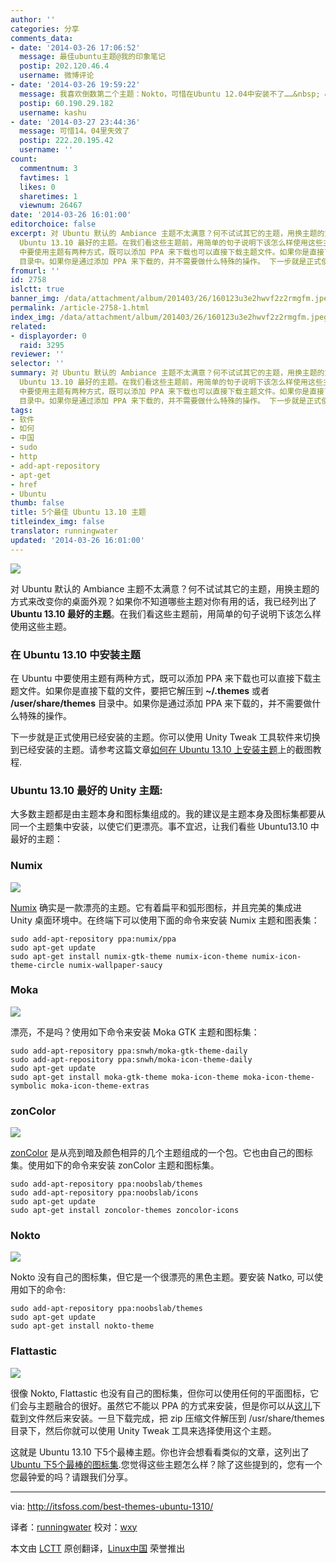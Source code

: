 ```yaml
---
author: ''
categories: 分享
comments_data:
- date: '2014-03-26 17:06:52'
  message: 最佳ubuntu主题@我的印象笔记
  postip: 202.120.46.4
  username: 微博评论
- date: '2014-03-26 19:59:22'
  message: 我喜欢倒数第二个主题：Nokto，可惜在Ubuntu 12.04中安装不了……&nbsp; &nbsp;:(
  postip: 60.190.29.182
  username: kashu
- date: '2014-03-27 23:44:36'
  message: 可惜14。04里失效了
  postip: 222.20.195.42
  username: ''
count:
  commentnum: 3
  favtimes: 1
  likes: 0
  sharetimes: 1
  viewnum: 26467
date: '2014-03-26 16:01:00'
editorchoice: false
excerpt: 对 Ubuntu 默认的 Ambiance 主题不太满意？何不试试其它的主题，用换主题的方式来改变你的桌面外观？如果你不知道哪些主题对你有用的话，我已经列出了
  Ubuntu 13.10 最好的主题。在我们看这些主题前，用简单的句子说明下该怎么样使用这些主题。 在 Ubuntu 13.10 中安装主题 在 Ubuntu
  中要使用主题有两种方式，既可以添加 PPA 来下载也可以直接下载主题文件。如果你是直接下载的文件，要把它解压到 ~/.themes 或者 /user/share/themes
  目录中。如果你是通过添加 PPA 来下载的，并不需要做什么特殊的操作。 下一步就是正式使用已经安装的主 ...
fromurl: ''
id: 2758
islctt: true
banner_img: /data/attachment/album/201403/26/160123u3e2hwvf2z2rmgfm.jpeg
permalink: /article-2758-1.html
index_img: /data/attachment/album/201403/26/160123u3e2hwvf2z2rmgfm.jpeg.thumb.jpg
related:
- displayorder: 0
  raid: 3295
reviewer: ''
selector: ''
summary: 对 Ubuntu 默认的 Ambiance 主题不太满意？何不试试其它的主题，用换主题的方式来改变你的桌面外观？如果你不知道哪些主题对你有用的话，我已经列出了
  Ubuntu 13.10 最好的主题。在我们看这些主题前，用简单的句子说明下该怎么样使用这些主题。 在 Ubuntu 13.10 中安装主题 在 Ubuntu
  中要使用主题有两种方式，既可以添加 PPA 来下载也可以直接下载主题文件。如果你是直接下载的文件，要把它解压到 ~/.themes 或者 /user/share/themes
  目录中。如果你是通过添加 PPA 来下载的，并不需要做什么特殊的操作。 下一步就是正式使用已经安装的主 ...
tags:
- 软件
- 如何
- 中国
- sudo
- http
- add-apt-repository
- apt-get
- href
- Ubuntu
thumb: false
title: 5个最佳 Ubuntu 13.10 主题
titleindex_img: false
translator: runningwater
updated: '2014-03-26 16:01:00'
---
```


![](/data/attachment/album/201403/26/160123u3e2hwvf2z2rmgfm.jpeg)


对 Ubuntu 默认的 Ambiance 主题不太满意？何不试试其它的主题，用换主题的方式来改变你的桌面外观？如果你不知道哪些主题对你有用的话，我已经列出了 **Ubuntu 13.10 最好的主题**。在我们看这些主题前，用简单的句子说明下该怎么样使用这些主题。


### 在 Ubuntu 13.10 中安装主题


在 Ubuntu 中要使用主题有两种方式，既可以添加 PPA 来下载也可以直接下载主题文件。如果你是直接下载的文件，要把它解压到 **~/.themes** 或者 **/user/share/themes** 目录中。如果你是通过添加 PPA 来下载的，并不需要做什么特殊的操作。


下一步就是正式使用已经安装的主题。你可以使用 Unity Tweak 工具软件来切换到已经安装的主题。请参考这篇文章[如何在 Ubuntu 13.10 上安装主题](http://itsfoss.com/how-to-install-themes-in-ubuntu-13-10/)上的截图教程.


### Ubuntu 13.10 最好的 Unity 主题:


大多数主题都是由主题本身和图标集组成的。我的建议是主题本身及图标集都要从同一个主题集中安装，以使它们更漂亮。事不宜迟，让我们看些 Ubuntu13.10 中最好的主题：


### Numix


![](/data/attachment/album/201403/26/160124xxw6r2x9qasakpa9.jpeg)


[Numix](http://satya164.deviantart.com/art/Numix-GTK3-theme-360223962) 确实是一款漂亮的主题。它有着扁平和弧形图标，并且完美的集成进 Unity 桌面环境中。在终端下可以使用下面的命令来安装 Numix 主题和图表集：



```
sudo add-apt-repository ppa:numix/ppa
sudo apt-get update
sudo apt-get install numix-gtk-theme numix-icon-theme numix-icon-theme-circle numix-wallpaper-saucy

```

### Moka


![](/data/attachment/album/201403/26/160126xvceyqtk1ocytnsg.jpeg)


漂亮，不是吗？使用如下命令来安装 Moka GTK 主题和图标集：



```
sudo add-apt-repository ppa:snwh/moka-gtk-theme-daily
sudo add-apt-repository ppa:snwh/moka-icon-theme-daily
sudo apt-get update
sudo apt-get install moka-gtk-theme moka-icon-theme moka-icon-theme-symbolic moka-icon-theme-extras

```

### zonColor


![](/data/attachment/album/201403/26/160127mkb4b554inh42twl.jpeg)


[zonColor](https://code.google.com/p/zoncolor/) 是从亮到暗及颜色相异的几个主题组成的一个包。它也由自己的图标集。使用如下的命令来安装 zonColor 主题和图标集。



```
sudo add-apt-repository ppa:noobslab/themes
sudo add-apt-repository ppa:noobslab/icons
sudo apt-get update
sudo apt-get install zoncolor-themes zoncolor-icons

```

### Nokto


![](/data/attachment/album/201403/26/160127ncx555m1xxkalorl.jpeg)


Nokto 没有自己的图标集，但它是一个很漂亮的黑色主题。要安装 Natko, 可以使用如下的命令:



```
sudo add-apt-repository ppa:noobslab/themes
sudo apt-get update
sudo apt-get install nokto-theme

```

### Flattastic


![](/data/attachment/album/201403/26/160128zqcz37cg4cqm77qp.jpeg)


很像 Nokto, Flattastic 也没有自己的图标集，但你可以使用任何的平面图标，它们会与主题融合的很好。虽然它不能以 PPA 的方式来安装，但是你可以从[这儿](http://nale12.deviantart.com/art/Flattastic-13-01-2014-424913255)下载到文件然后来安装。一旦下载完成，把 zip 压缩文件解压到 /usr/share/themes 目录下，然后你就可以使用 Unity Tweak 工具来选择使用这个主题。


这就是 Ubuntu 13.10 下5个最棒主题。你也许会想看看类似的文章，这列出了 [Ubuntu 下5个最棒的图标集](http://itsfoss.com/best-icon-themes-ubuntu-1310/).您觉得这些主题怎么样？除了这些提到的，您有一个您最钟爱的吗？请跟我们分享。




---


via: <http://itsfoss.com/best-themes-ubuntu-1310/>


译者：[runningwater](https://github.com/runningwater) 校对：[wxy](https://github.com/wxy)


本文由 [LCTT](https://github.com/LCTT/TranslateProject) 原创翻译，[Linux中国](http://linux.cn/) 荣誉推出